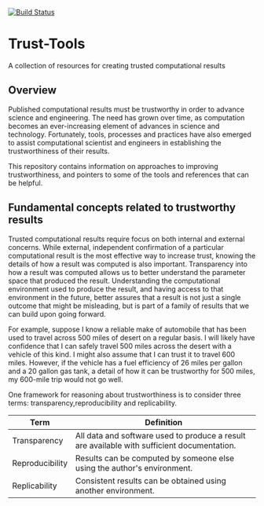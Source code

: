 [![Build Status](https://travis-ci.com/betterscientificsoftware/Trust-Tools.svg?branch=master)](https://travis-ci.com/betterscientificsoftware/Trust-Tools)
# Trust-Tools
A collection of resources for creating trusted computational results

## Overview
Published computational results must be trustworthy in order to advance science and engineering.  The need has grown over time, as computation becomes an ever-increasing element of advances in science and technology.  Fortunately, tools, processes and practices have also emerged to assist computational scientist and engineers in establishing the trustworthiness of their results.

This repository contains information on approaches to improving trustworthiness, and pointers to some of the tools and references that can be helpful.

## Fundamental concepts related to trustworthy results
Trusted computational results require focus on both internal and external concerns.  While external, independent confirmation of a particular computational result is the most effective way to increase trust, knowing the details of how a result was computed is also important.  Transparency into how a result was computed allows us to better understand the parameter space that produced the result.  Understanding the computational environment used to produce the result, and having access to that environment in the future, better assures that a result is not just a single outcome that might be misleading, but is part of a family of results that we can build upon going forward.

For example, suppose I know a reliable make of automobile that has been used to travel across 500 miles of desert on a regular basis. I will likely have confidence that I can safely travel 500 miles across the desert with a vehicle of this kind.  I might also assume that I can trust it to travel 600 miles.  However, if the vehicle has a fuel efficiency of 26 miles per gallon and a 20 gallon gas tank, a detail of how it can be trustworthy for 500 miles, my 600-mile trip would not go well.

One framework for reasoning about trustworthiness is to consider three terms: transparency,reproducibility and replicability.

| Term            | Definition       |
|-----------------|------------------|
| Transparency    | All data and software used to produce a result are available with sufficient documentation. |
| Reproducibility | Results can be computed by someone else using the author's environment. |
| Replicability   | Consistent results can be obtained using another environment. |

